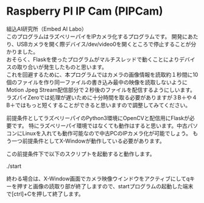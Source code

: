 # Raspberry PI IP Cam (PIPCam)
組込AI研究所（Embed AI Labo）  
このプログラムはラズベリーパイをIPカメラ化するプログラムです。
開発にあたり、USBカメラを開く際デバイス/dev/video0を開くところで停止することが分かりました。  
おそらく、Flaskを使ったプログラムがマルチスレッドで動くことによりデバイスの取り合いが発生したものと思います。  
これを回避するために、本プログラムではカメラの画像情報を読取約１秒間に10個のファイルを作り同一ファイルの書き込み最中の映像を読取しないようにMotion Jpeg Stream配信部分で２秒後のファイルを配信するようにしいます。  
ラズパイZeroでは処理が遅いために十分時間を取る必要がありますが３B＋や４B＋ではもっと短くすることができると思いますので調整してみてください。  

前提条件としてラズベリーパイのPython3環境にOpenCVと配信用にFlaskが必要です。
特にラズベリーパイ環境ではなくても動作はすると思います。中古パソコンにLinuxを入れても動作可能なので中古PCのIPカメラ化が可能でしょう。
もう一つ前提条件としてX-Windowが動作している必要があります。  
  
この前提条件下で以下のスクリプトを起動すると動作します。  
  
./start  
  
終わる場合は、X-Window画面でカメラ映像ウインドウをアクティブにしてqキーを押すと画像の読取り部が終了しますので、startプログラムの起動した端末で[ctrl]+Cを押して終了します。  
